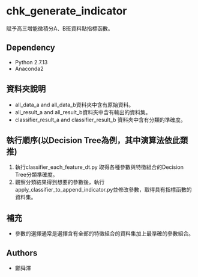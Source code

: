 chk_generate_indicator
=====================
賦予高三增能微積分A、B班資料點指標函數。


## Dependency
- Python 2.7.13
- Anaconda2


## 資料夾說明

- all_data_a and all_data_b資料夾中含有原始資料。
- all_result_a and all_result_b資料夾中含有輸出的資料集。
- classifier_result_a and classifier_result_b 資料夾中含有分類的準確度。


## 執行順序(以Decision Tree為例，其中演算法依此類推)

1. 執行classifier_each_feature_dt.py 取得各種參數與特徵組合的Decision Tree分類準確度。
2. 觀察分類結果得到想要的參數後，執行 apply_classifier_to_append_indicator.py並修改參數，取得具有指標函數的資料集。

## 補充
- 參數的選擇通常是選擇含有全部的特徵組合的資料集加上最準確的參數組合。

## Authors
- 鄭舜澤